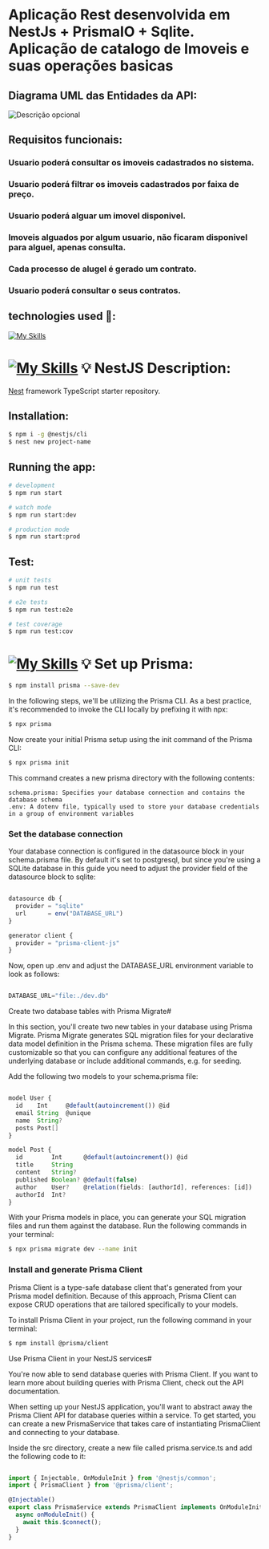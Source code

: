 
<p align="center">
 <h1> Aplicação Rest desenvolvida em NestJs + PrismaIO + Sqlite. Aplicação de catalogo de Imoveis e suas operações basicas </h1>




 ## Diagrama UML das Entidades da API: 

<img src="https://i.ibb.co/YXtf1v3/Captura-de-tela-de-2024-05-11-18-44-29.png" alt="Descrição opcional">

## Requisitos funcionais: 

### Usuario poderá consultar os imoveis cadastrados no sistema.
### Usuario poderá filtrar os imoveis cadastrados por faixa de preço.
### Usuario poderá alguar um imovel disponivel.
### Imoveis alguados por algum usuario, não ficaram disponivel para alguel, apenas consulta.
### Cada processo de alugel é gerado um contrato.
### Usuario poderá consultar o seus contratos.

  
## technologies used 📌:
[![My Skills](https://skillicons.dev/icons?i=nestjs,prisma,sqlite)](https://skillicons.dev)


# [![My Skills](https://skillicons.dev/icons?i=nestjs)](https://skillicons.dev) 💡  NestJS Description:

[Nest](https://github.com/nestjs/nest) framework TypeScript starter repository.

## Installation:

```bash
$ npm i -g @nestjs/cli
$ nest new project-name
```

## Running the app:

```bash
# development
$ npm run start

# watch mode
$ npm run start:dev

# production mode
$ npm run start:prod
```

## Test:

```bash
# unit tests
$ npm run test

# e2e tests
$ npm run test:e2e

# test coverage
$ npm run test:cov
```

# [![My Skills](https://skillicons.dev/icons?i=prisma)](https://skillicons.dev)  💡 Set up Prisma:

```bash
$ npm install prisma --save-dev
```
In the following steps, we'll be utilizing the Prisma CLI. As a best practice, it's recommended to invoke the CLI locally by prefixing it with npx:


```bash
$ npx prisma
```
Now create your initial Prisma setup using the init command of the Prisma CLI:
```bash
$ npx prisma init
```
This command creates a new prisma directory with the following contents:

    schema.prisma: Specifies your database connection and contains the database schema
    .env: A dotenv file, typically used to store your database credentials in a group of environment variables

### Set the database connection

Your database connection is configured in the datasource block in your schema.prisma file. By default it's set to postgresql, but since you're using a SQLite database in this guide you need to adjust the provider field of the datasource block to sqlite:  

```typescript

datasource db {
  provider = "sqlite"
  url      = env("DATABASE_URL")
}

generator client {
  provider = "prisma-client-js"
}

```
Now, open up .env and adjust the DATABASE_URL environment variable to look as follows:

```typescript

DATABASE_URL="file:./dev.db"

```

Create two database tables with Prisma Migrate#

In this section, you'll create two new tables in your database using Prisma Migrate. Prisma Migrate generates SQL migration files for your declarative data model definition in the Prisma schema. These migration files are fully customizable so that you can configure any additional features of the underlying database or include additional commands, e.g. for seeding.

Add the following two models to your schema.prisma file:

```typescript

model User {
  id    Int     @default(autoincrement()) @id
  email String  @unique
  name  String?
  posts Post[]
}

model Post {
  id        Int      @default(autoincrement()) @id
  title     String
  content   String?
  published Boolean? @default(false)
  author    User?    @relation(fields: [authorId], references: [id])
  authorId  Int?
}

```
With your Prisma models in place, you can generate your SQL migration files and run them against the database. Run the following commands in your terminal:

```bash
$ npx prisma migrate dev --name init
```
### Install and generate Prisma Client

Prisma Client is a type-safe database client that's generated from your Prisma model definition. Because of this approach, Prisma Client can expose CRUD operations that are tailored specifically to your models.

To install Prisma Client in your project, run the following command in your terminal:

```bash
$ npm install @prisma/client
```

Use Prisma Client in your NestJS services#

You're now able to send database queries with Prisma Client. If you want to learn more about building queries with Prisma Client, check out the API documentation.

When setting up your NestJS application, you'll want to abstract away the Prisma Client API for database queries within a service. To get started, you can create a new PrismaService that takes care of instantiating PrismaClient and connecting to your database.

Inside the src directory, create a new file called prisma.service.ts and add the following code to it:

```typescript

import { Injectable, OnModuleInit } from '@nestjs/common';
import { PrismaClient } from '@prisma/client';

@Injectable()
export class PrismaService extends PrismaClient implements OnModuleInit {
  async onModuleInit() {
    await this.$connect();
  }
}
```


